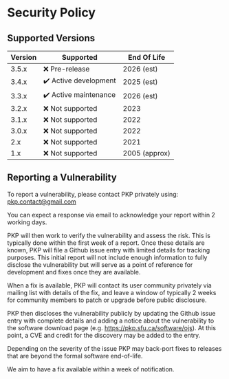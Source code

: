 # Security Policy

## Supported Versions

| Version | Supported                                             | End Of Life   |
| ------- | ----------------------------------------------------- | ------------- |
| 3.5.x   | :x: Pre-release                                       | 2026 (est)    |
| 3.4.x   | :heavy_check_mark: Active development                 | 2025 (est)    |
| 3.3.x   | :heavy_check_mark: Active maintenance                 | 2026 (est)    |
| 3.2.x   | :x: Not supported                                     | 2023          |
| 3.1.x   | :x: Not supported                                     | 2022          |
| 3.0.x   | :x: Not supported                                     | 2022          |
| 2.x     | :x: Not supported                                     | 2021          |
| 1.x     | :x: Not supported                                     | 2005 (approx) |

## Reporting a Vulnerability

To report a vulnerability, please contact PKP privately using: pkp.contact@gmail.com

You can expect a response via email to acknowledge your report within 2 working days.

PKP will then work to verify the vulnerability and assess the risk. This is typically done within the first week of a report. Once these details are known, PKP will file a Github issue entry with limited details for tracking purposes. This initial report will not include enough information to fully disclose the vulnerability but will serve as a point of reference for development and fixes once they are available.

When a fix is available, PKP will contact its user community privately via mailing list with details of the fix, and leave a window of typically 2 weeks for community members to patch or upgrade before public disclosure.

PKP then discloses the vulnerability publicly by updating the Github issue entry with complete details and adding a notice about the vulnerability to the software download page (e.g. https://pkp.sfu.ca/software/ojs). At this point, a CVE and credit for the discovery may be added to the entry.

Depending on the severity of the issue PKP may back-port fixes to releases that are beyond the formal software end-of-life.

We aim to have a fix available within a week of notification.
